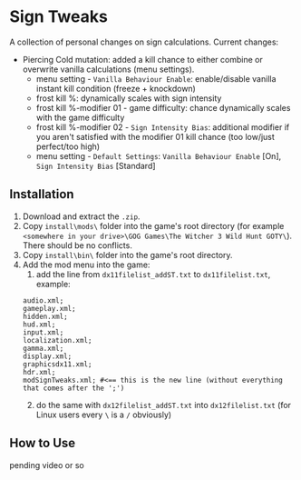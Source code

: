 # Sign Tweaks

A collection of personal changes on sign calculations.
Current changes:
- Piercing Cold mutation: added a kill chance to either combine or overwrite vanilla calculations (menu settings).
	- menu setting - `Vanilla Behaviour Enable`: enable/disable vanilla instant kill condition (freeze + knockdown)
	- frost kill %: dynamically scales with sign intensity
	- frost kill %-modifier 01 - game difficulty: chance dynamically scales with the game difficulty
	- frost kill %-modifier 02 - `Sign Intensity Bias`: additional modifier if you aren't satisfied with the modifier 01 kill chance (too low/just perfect/too high)
	- menu setting - `Default Settings`: `Vanilla Behaviour Enable` \[On\], `Sign Intensity Bias` \[Standard\]
## Installation
1. Download and extract the `.zip`.
2. Copy `install\mods\` folder into the game's root directory (for example `<somewhere in your drive>\GOG Games\The Witcher 3 Wild Hunt GOTY\`). There should be no conflicts.
3. Copy `install\bin\` folder into the game's root directory.
4. Add the mod menu into the game:
	1. add the line from `dx11filelist_addST.txt` to `dx11filelist.txt`, example:
	```
	audio.xml;
	gameplay.xml;
	hidden.xml;
	hud.xml;
	input.xml;
	localization.xml;
	gamma.xml;
	display.xml;
	graphicsdx11.xml;
	hdr.xml;
	modSignTweaks.xml; #<== this is the new line (without everything that comes after the ';')
	```
	2. do the same with `dx12filelist_addST.txt` into `dx12filelist.txt`
(for Linux users every `\` is a `/` obviously)
## How to Use
pending video or so
